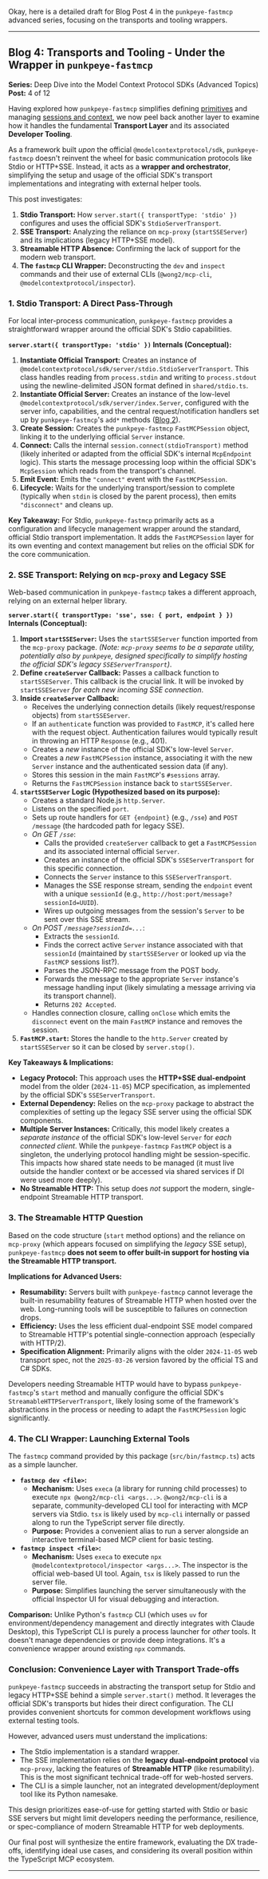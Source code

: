 Okay, here is a detailed draft for Blog Post 4 in the `punkpeye-fastmcp` advanced series, focusing on the transports and tooling wrappers.

---

## Blog 4: Transports and Tooling - Under the Wrapper in `punkpeye-fastmcp`

**Series:** Deep Dive into the Model Context Protocol SDKs (Advanced Topics)
**Post:** 4 of 12

Having explored how `punkpeye-fastmcp` simplifies defining [primitives](link-to-post-2) and managing [sessions and context](link-to-post-3), we now peel back another layer to examine how it handles the fundamental **Transport Layer** and its associated **Developer Tooling**.

As a framework built *upon* the official `@modelcontextprotocol/sdk`, `punkpeye-fastmcp` doesn't reinvent the wheel for basic communication protocols like Stdio or HTTP+SSE. Instead, it acts as a **wrapper and orchestrator**, simplifying the setup and usage of the official SDK's transport implementations and integrating with external helper tools.

This post investigates:

1.  **Stdio Transport:** How `server.start({ transportType: 'stdio' })` configures and uses the official SDK's `StdioServerTransport`.
2.  **SSE Transport:** Analyzing the reliance on `mcp-proxy` (`startSSEServer`) and its implications (legacy HTTP+SSE model).
3.  **Streamable HTTP Absence:** Confirming the lack of support for the modern web transport.
4.  **The `fastmcp` CLI Wrapper:** Deconstructing the `dev` and `inspect` commands and their use of external CLIs (`@wong2/mcp-cli`, `@modelcontextprotocol/inspector`).

### 1. Stdio Transport: A Direct Pass-Through

For local inter-process communication, `punkpeye-fastmcp` provides a straightforward wrapper around the official SDK's Stdio capabilities.

**`server.start({ transportType: 'stdio' })` Internals (Conceptual):**

1.  **Instantiate Official Transport:** Creates an instance of `@modelcontextprotocol/sdk/server/stdio.StdioServerTransport`. This class handles reading from `process.stdin` and writing to `process.stdout` using the newline-delimited JSON format defined in `shared/stdio.ts`.
2.  **Instantiate Official Server:** Creates an instance of the low-level `@modelcontextprotocol/sdk/server/index.Server`, configured with the server info, capabilities, and the central request/notification handlers set up by `punkpeye-fastmcp`'s `add*` methods ([Blog 2](link-to-post-2)).
3.  **Create Session:** Creates the `punkpeye-fastmcp` `FastMCPSession` object, linking it to the underlying official `Server` instance.
4.  **Connect:** Calls the internal `session.connect(stdioTransport)` method (likely inherited or adapted from the official SDK's internal `McpEndpoint` logic). This starts the message processing loop within the official SDK's `McpSession` which reads from the transport's channel.
5.  **Emit Event:** Emits the `"connect"` event with the `FastMCPSession`.
6.  **Lifecycle:** Waits for the underlying transport/session to complete (typically when `stdin` is closed by the parent process), then emits `"disconnect"` and cleans up.

**Key Takeaway:** For Stdio, `punkpeye-fastmcp` primarily acts as a configuration and lifecycle management wrapper around the standard, official Stdio transport implementation. It adds the `FastMCPSession` layer for its own eventing and context management but relies on the official SDK for the core communication.

### 2. SSE Transport: Relying on `mcp-proxy` and Legacy SSE

Web-based communication in `punkpeye-fastmcp` takes a different approach, relying on an external helper library.

**`server.start({ transportType: 'sse', sse: { port, endpoint } })` Internals (Conceptual):**

1.  **Import `startSSEServer`:** Uses the `startSSEServer` function imported from the `mcp-proxy` package. *(Note: `mcp-proxy` seems to be a separate utility, potentially also by `punkpeye`, designed specifically to simplify hosting the official SDK's *legacy* `SSEServerTransport`)*.
2.  **Define `createServer` Callback:** Passes a callback function to `startSSEServer`. This callback is the crucial link. It will be invoked by `startSSEServer` *for each new incoming SSE connection*.
3.  **Inside `createServer` Callback:**
    *   Receives the underlying connection details (likely request/response objects) from `startSSEServer`.
    *   If an `authenticate` function was provided to `FastMCP`, it's called here with the request object. Authentication failures would typically result in throwing an HTTP `Response` (e.g., 401).
    *   Creates a *new* instance of the official SDK's low-level `Server`.
    *   Creates a *new* `FastMCPSession` instance, associating it with the new `Server` instance and the authenticated session data (if any).
    *   Stores this session in the main `FastMCP`'s `#sessions` array.
    *   Returns the `FastMCPSession` instance back to `startSSEServer`.
4.  **`startSSEServer` Logic (Hypothesized based on its purpose):**
    *   Creates a standard Node.js `http.Server`.
    *   Listens on the specified `port`.
    *   Sets up route handlers for `GET {endpoint}` (e.g., `/sse`) and `POST /message` (the hardcoded path for legacy SSE).
    *   *On GET `/sse`*:
        *   Calls the provided `createServer` callback to get a `FastMCPSession` and its associated internal official `Server`.
        *   Creates an instance of the official SDK's `SSEServerTransport` for this specific connection.
        *   Connects the `Server` instance to this `SSEServerTransport`.
        *   Manages the SSE response stream, sending the `endpoint` event with a unique `sessionId` (e.g., `http://host:port/message?sessionId=UUID`).
        *   Wires up outgoing messages from the session's `Server` to be sent over this SSE stream.
    *   *On POST `/message?sessionId=...`*:
        *   Extracts the `sessionId`.
        *   Finds the correct active `Server` instance associated with that `sessionId` (maintained by `startSSEServer` or looked up via the `FastMCP` sessions list?).
        *   Parses the JSON-RPC message from the POST body.
        *   Forwards the message to the appropriate `Server` instance's message handling input (likely simulating a message arriving via its transport channel).
        *   Returns `202 Accepted`.
    *   Handles connection closure, calling `onClose` which emits the `disconnect` event on the main `FastMCP` instance and removes the session.
5.  **`FastMCP.start`:** Stores the handle to the `http.Server` created by `startSSEServer` so it can be closed by `server.stop()`.

**Key Takeaways & Implications:**

*   **Legacy Protocol:** This approach uses the **HTTP+SSE dual-endpoint** model from the older (`2024-11-05`) MCP specification, as implemented by the official SDK's `SSEServerTransport`.
*   **External Dependency:** Relies on the `mcp-proxy` package to abstract the complexities of setting up the legacy SSE server using the official SDK components.
*   **Multiple Server Instances:** Critically, this model likely creates a *separate instance* of the official SDK's low-level `Server` for *each connected client*. While the `punkpeye-fastmcp` `FastMCP` object is a singleton, the underlying protocol handling might be session-specific. This impacts how shared state needs to be managed (it must live outside the handler context or be accessed via shared services if DI were used more deeply).
*   **No Streamable HTTP:** This setup does *not* support the modern, single-endpoint Streamable HTTP transport.

### 3. The Streamable HTTP Question

Based on the code structure (`start` method options) and the reliance on `mcp-proxy` (which appears focused on simplifying the *legacy* SSE setup), `punkpeye-fastmcp` **does not seem to offer built-in support for hosting via the Streamable HTTP transport.**

**Implications for Advanced Users:**

*   **Resumability:** Servers built with `punkpeye-fastmcp` cannot leverage the built-in resumability features of Streamable HTTP when hosted over the web. Long-running tools will be susceptible to failures on connection drops.
*   **Efficiency:** Uses the less efficient dual-endpoint SSE model compared to Streamable HTTP's potential single-connection approach (especially with HTTP/2).
*   **Specification Alignment:** Primarily aligns with the older `2024-11-05` web transport spec, not the `2025-03-26` version favored by the official TS and C# SDKs.

Developers needing Streamable HTTP would have to bypass `punkpeye-fastmcp`'s `start` method and manually configure the official SDK's `StreamableHTTPServerTransport`, likely losing some of the framework's abstractions in the process or needing to adapt the `FastMCPSession` logic significantly.

### 4. The CLI Wrapper: Launching External Tools

The `fastmcp` command provided by this package (`src/bin/fastmcp.ts`) acts as a simple launcher.

*   **`fastmcp dev <file>`:**
    *   **Mechanism:** Uses `execa` (a library for running child processes) to execute `npx @wong2/mcp-cli <args...>`. `@wong2/mcp-cli` is a separate, community-developed CLI tool for interacting with MCP servers via Stdio. `tsx` is likely used by `mcp-cli` internally or passed along to run the TypeScript server file directly.
    *   **Purpose:** Provides a convenient alias to run a server alongside an interactive terminal-based MCP client for basic testing.
*   **`fastmcp inspect <file>`:**
    *   **Mechanism:** Uses `execa` to execute `npx @modelcontextprotocol/inspector <args...>`. The inspector is the official web-based UI tool. Again, `tsx` is likely passed to run the server file.
    *   **Purpose:** Simplifies launching the server simultaneously with the official Inspector UI for visual debugging and interaction.

**Comparison:** Unlike Python's `fastmcp` CLI (which uses `uv` for environment/dependency management and directly integrates with Claude Desktop), this TypeScript CLI is purely a process launcher for *other* tools. It doesn't manage dependencies or provide deep integrations. It's a convenience wrapper around existing `npx` commands.

### Conclusion: Convenience Layer with Transport Trade-offs

`punkpeye-fastmcp` succeeds in abstracting the transport setup for Stdio and legacy HTTP+SSE behind a simple `server.start()` method. It leverages the official SDK's transports but hides their direct configuration. The CLI provides convenient shortcuts for common development workflows using external testing tools.

However, advanced users must understand the implications:

*   The Stdio implementation is a standard wrapper.
*   The SSE implementation relies on the **legacy dual-endpoint protocol** via `mcp-proxy`, lacking the features of **Streamable HTTP** (like resumability). This is the most significant technical trade-off for web-hosted servers.
*   The CLI is a simple launcher, not an integrated development/deployment tool like its Python namesake.

This design prioritizes ease-of-use for getting started with Stdio or basic SSE servers but might limit developers needing the performance, resilience, or spec-compliance of modern Streamable HTTP for web deployments.

Our final post will synthesize the entire framework, evaluating the DX trade-offs, identifying ideal use cases, and considering its overall position within the TypeScript MCP ecosystem.

---